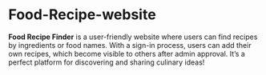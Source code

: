# Food-Recipe-website
**Food Recipe Finder** is a user-friendly website where users can find recipes by ingredients or food names. With a sign-in process, users can add their own recipes, which become visible to others after admin approval. It’s a perfect platform for discovering and sharing culinary ideas!
